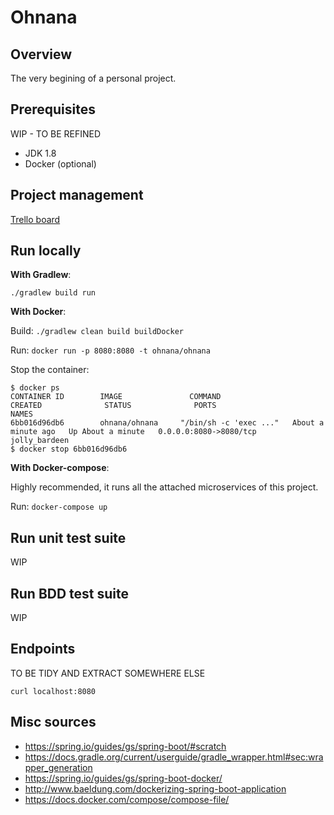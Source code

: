 # Ohnana

## Overview

The very begining of a personal project.

## Prerequisites

WIP - TO BE REFINED
- JDK 1.8
- Docker (optional)

## Project management

[Trello board](https://trello.com/b/J03PJN1p)

## Run locally

**With Gradlew**:
```
./gradlew build run
```

**With Docker**:

Build: `./gradlew clean build buildDocker`

Run: `docker run -p 8080:8080 -t ohnana/ohnana`

Stop the container:
```
$ docker ps
CONTAINER ID        IMAGE               COMMAND                  CREATED              STATUS              PORTS                    NAMES
6bb016d96db6        ohnana/ohnana     "/bin/sh -c 'exec ..."   About a minute ago   Up About a minute   0.0.0.0:8080->8080/tcp   jolly_bardeen
$ docker stop 6bb016d96db6
```

**With Docker-compose**:

Highly recommended, it runs all the attached microservices of this project.

Run: `docker-compose up`

## Run unit test suite

WIP

## Run BDD test suite

WIP

## Endpoints

TO BE TIDY AND EXTRACT SOMEWHERE ELSE

```
curl localhost:8080
```

## Misc sources
- https://spring.io/guides/gs/spring-boot/#scratch
- https://docs.gradle.org/current/userguide/gradle_wrapper.html#sec:wrapper_generation
- https://spring.io/guides/gs/spring-boot-docker/
- http://www.baeldung.com/dockerizing-spring-boot-application
- https://docs.docker.com/compose/compose-file/